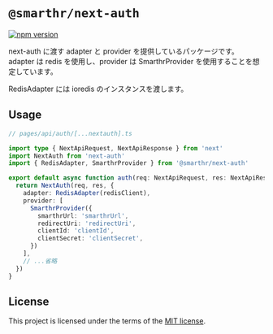 # `@smarthr/next-auth`

[![npm version](https://badge.fury.io/js/%40smarthr%2Fnext-auth.svg)](https://badge.fury.io/js/%40smarthr%2Fnext-auth)

next-auth に渡す adapter と provider を提供しているパッケージです。  
adapter は redis を使用し、provider は SmarthrProvider を使用することを想定しています。

RedisAdapter には ioredis のインスタンスを渡します。

## Usage

```typescript
// pages/api/auth/[...nextauth].ts

import type { NextApiRequest, NextApiResponse } from 'next'
import NextAuth from 'next-auth'
import { RedisAdapter, SmarthrProvider } from '@smarthr/next-auth'

export default async function auth(req: NextApiRequest, res: NextApiResponse) {
  return NextAuth(req, res, {
    adapter: RedisAdapter(redisClient),
    provider: [
      SmarthrProvider({
        smarthrUrl: 'smarthrUrl',
        redirectUri: 'redirectUri',
        clientId: 'clientId',
        clientSecret: 'clientSecret',
      })
    ],
    // ...省略
  })
}
```

## License

This project is licensed under the terms of the [MIT license](https://github.com/kufu/tamatebako/blob/master/packages/next-auth/LICENSE).

